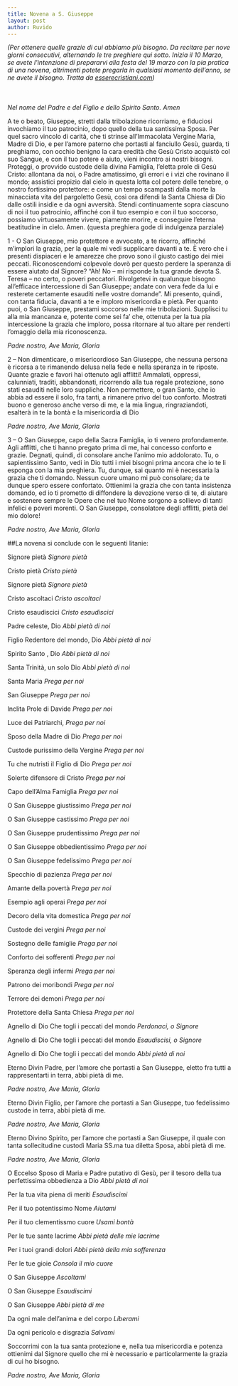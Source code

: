 ```yaml
---
title: Novena a S. Giuseppe
layout: post
author: Ruvido
---
```


<!-- INIZIO -->
*(Per ottenere quelle grazie di cui abbiamo più bisogno. Da recitare per nove giorni consecutivi, alternando le tre preghiere qui sotto. Inizia il 10 Marzo, se avete l'intenzione di prepararvi alla festa del 19 marzo con la pia pratica di una novena, altrimenti potete pregarla in qualsiasi momento dell’anno, se ne avete il bisogno. Tratta da [esserecristiani.com](http://www.esserecristiani.com/index.php?option=com_content&view=article&id=586:novena-a-san-giuseppe&catid=54:novene&Itemid=93))*
<!-- FINE -->

<div style="margin: 50px 0"></div>

*Nel nome del Padre e del Figlio e dello Spirito Santo. Amen*
 
 A te o beato, Giuseppe, stretti dalla tribolazione ricorriamo, e fiduciosi invochiamo il tuo patrocinio, dopo quello della tua santissima Sposa. Per quel sacro vincolo di carità, che ti strinse all’Immacolata Vergine Maria, Madre di Dio, e per l’amore paterno che portasti al fanciullo Gesù, guarda, ti preghiamo, con occhio benigno la cara eredità che Gesù Cristo acquistò col suo Sangue, e con il tuo potere e aiuto, vieni incontro ai nostri bisogni. Proteggi, o provvido custode della divina Famiglia, l’eletta prole di Gesù Cristo: allontana da noi, o Padre amatissimo, gli errori e i vizi che rovinano il mondo; assistici propizio dal cielo in questa lotta  col potere delle tenebre, o nostro fortissimo protettore: e come un tempo scampasti dalla morte la minacciata vita del pargoletto Gesù, così ora difendi la Santa Chiesa di Dio dalle ostili insidie e da ogni avversità. Stendi continuamente sopra ciascuno di noi il tuo patrocinio, affinché con il tuo esempio e con il tuo soccorso, possiamo virtuosamente vivere, piamente morire, e conseguire l’eterna beatitudine in cielo. Amen.
 (questa preghiera gode di indulgenza parziale)

1 - O San Giuseppe, mio protettore e avvocato, a te ricorro, affinché m’implori la grazia, per la quale mi vedi supplicare davanti a te. È vero che i presenti dispiaceri e le amarezze che provo sono il giusto castigo dei miei peccati. Riconoscendomi colpevole dovrò per questo perdere la speranza di essere aiutato dal Signore? “Ah! No – mi risponde la tua grande devota S. Teresa – no certo, o poveri peccatori. Rivolgetevi in qualunque bisogno all’efficace intercessione di San Giuseppe; andate con vera fede da lui e resterete certamente esauditi nelle vostre domande”. Mi presento, quindi, con tanta fiducia, davanti a te  e imploro misericordia e pietà. Per quanto puoi, o San Giuseppe, prestami soccorso nelle mie tribolazioni. Supplisci tu alla mia mancanza e, potente come sei fa’ che, ottenuta per la tua pia intercessione la grazia che imploro, possa ritornare al tuo altare per renderti l’omaggio della mia riconoscenza.

*Padre nostro, Ave Maria, Gloria*

 2 – Non dimenticare, o misericordioso San Giuseppe, che nessuna persona è ricorsa a te rimanendo delusa nella fede e nella speranza in te riposte. Quante grazie e favori hai ottenuto agli afflitti! Ammalati, oppressi, calunniati, traditi, abbandonati, ricorrendo alla tua regale protezione, sono stati esauditi nelle loro suppliche. Non permettere, o gran Santo, che io abbia ad essere il solo, fra tanti, a rimanere privo del tuo conforto. Mostrati buono e generoso anche verso di me, e la mia lingua, ringraziandoti, esalterà in te la bontà e la misericordia di Dio

*Padre nostro, Ave Maria, Gloria*

 3 – O San Giuseppe, capo della Sacra Famiglia, io ti venero profondamente. Agli afflitti, che ti hanno pregato prima di me, hai concesso conforto e grazie. Degnati, quindi, di consolare anche l’animo mio addolorato. Tu, o sapientissimo Santo, vedi in Dio tutti i miei bisogni prima ancora che io te li esponga con la mia preghiera. Tu, dunque, sai quanto mi è necessaria la grazia che ti domando. Nessun cuore umano mi può consolare; da te dunque spero essere confortato. Ottienimi la grazia che con tanta insistenza domando, ed io ti prometto di diffondere la devozione verso di te, di aiutare e sostenere sempre le Opere che nel tuo Nome sorgono a sollievo di tanti infelici e poveri morenti. O San Giuseppe, consolatore degli afflitti, pietà del mio dolore!

*Padre nostro, Ave Maria, Gloria*

##La novena si conclude con le seguenti litanie:


Signore pietà
*Signore pietà*

Cristo pietà
*Cristo pietà*

Signore pietà
*Signore pietà*

Cristo ascoltaci
*Cristo ascoltaci*

Cristo esaudiscici
*Cristo esaudiscici*

Padre celeste, Dio
*Abbi pietà di noi*

Figlio Redentore del mondo, Dio
*Abbi pietà di noi*

Spirito Santo , Dio
*Abbi pietà di noi*

Santa Trinità, un solo Dio
*Abbi pietà di noi*

Santa Maria
*Prega per noi*

San Giuseppe
*Prega per noi*

Inclita Prole di Davide
*Prega per noi*

Luce dei Patriarchi,
*Prega per noi*

Sposo della Madre di Dio
*Prega per noi*

Custode purissimo della Vergine
*Prega per noi*

Tu che nutristi il Figlio di Dio
*Prega per noi*

Solerte difensore di Cristo
*Prega per noi*

Capo dell’Alma Famiglia
*Prega per noi*

O San Giuseppe giustissimo
*Prega per noi*

O San Giuseppe castissimo
*Prega per noi*

O San Giuseppe prudentissimo
*Prega per noi*

O San Giuseppe obbedientissimo
*Prega per noi*

O San Giuseppe fedelissimo
*Prega per noi*

Specchio di pazienza
*Prega per noi*

Amante della povertà
*Prega per noi*

Esempio agli operai
*Prega per noi*

Decoro della vita domestica
*Prega per noi*

Custode dei vergini
*Prega per noi*

Sostegno delle famiglie
*Prega per noi*

Conforto dei sofferenti
*Prega per noi*

Speranza degli infermi
*Prega per noi*

Patrono dei moribondi
*Prega per noi*

Terrore dei demoni
*Prega per noi*

Protettore della Santa Chiesa
*Prega per noi*

Agnello di Dio
Che togli i peccati del mondo
*Perdonaci, o Signore*

Agnello di Dio
Che togli i peccati del mondo
*Esaudiscisi, o Signore*

Agnello di Dio
Che togli i peccati del mondo
*Abbi pietà di noi*
 
 
Eterno Divin Padre, per l’amore che portasti a San Giuseppe, eletto fra tutti a rappresentarti in terra,  abbi pietà di me.

*Padre nostro, Ave Maria, Gloria*
 
Eterno Divin Figlio, per l’amore che portasti a  San Giuseppe, tuo fedelissimo custode in terra, abbi pietà di me.

*Padre nostro, Ave Maria, Gloria*
 
Eterno Divino Spirito, per l’amore che portasti a San Giuseppe, il quale con tanta sollecitudine custodì Maria SS.ma tua diletta Sposa, abbi pietà di me.

*Padre nostro, Ave Maria, Gloria*
 
O Eccelso Sposo di Maria e Padre putativo di Gesù, per il tesoro della tua perfettissima obbedienza a Dio
*Abbi pietà di noi*
 
Per la tua vita piena di meriti 
*Esaudiscimi*

Per il tuo potentissimo Nome
*Aiutami*

Per il tuo clementissmo cuore
*Usami bontà*

Per le tue sante lacrime
*Abbi pietà delle mie lacrime*
 
Per i tuoi grandi dolori
*Abbi pietà della mia sofferenza*
 
Per le tue gioie 
*Consola il mio cuore*
 
 
O San Giuseppe
*Ascoltami*

O San Giuseppe
*Esaudiscimi*

O San Giuseppe
*Abbi pietà di me*

Da ogni male dell’anima e del corpo
*Liberami*

Da ogni pericolo e disgrazia
*Salvami*
 
Soccorrimi con la tua santa protezione e, nella tua misericordia e potenza ottienimi dal Signore quello che mi è necessario e particolarmente la grazia di cui ho bisogno.

*Padre nostro, Ave Maria, Gloria*


